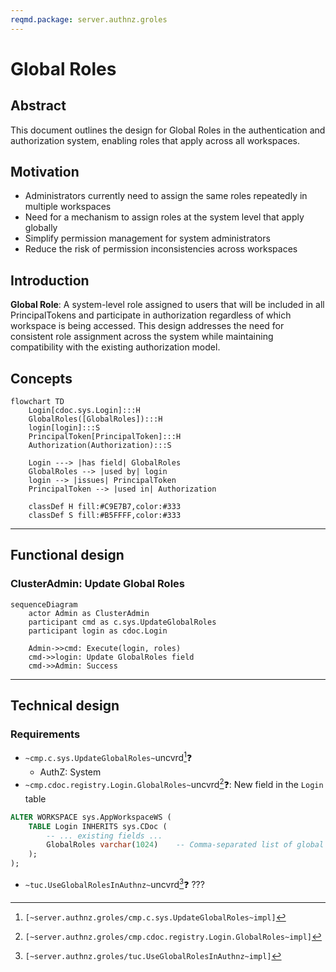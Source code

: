 ```yaml
---
reqmd.package: server.authnz.groles
---
```


# Global Roles

## Abstract

This document outlines the design for Global Roles in the authentication and authorization system, enabling roles that apply across all workspaces.

## Motivation

- Administrators currently need to assign the same roles repeatedly in multiple workspaces
- Need for a mechanism to assign roles at the system level that apply globally
- Simplify permission management for system administrators
- Reduce the risk of permission inconsistencies across workspaces

## Introduction

**Global Role**: A system-level role assigned to users that will be included in all PrincipalTokens and participate in authorization regardless of which workspace is being accessed. This design addresses the need for consistent role assignment across the system while maintaining compatibility with the existing authorization model.

## Concepts

```mermaid
flowchart TD
    Login[cdoc.sys.Login]:::H
    GlobalRoles([GlobalRoles]):::H
    login[login]:::S
    PrincipalToken[PrincipalToken]:::H
    Authorization(Authorization):::S
    
    Login ---> |has field| GlobalRoles
    GlobalRoles --> |used by| login
    login --> |issues| PrincipalToken
    PrincipalToken --> |used in| Authorization
    
    classDef H fill:#C9E7B7,color:#333
    classDef S fill:#B5FFFF,color:#333
```

---

## Functional design

### ClusterAdmin: Update Global Roles

```mermaid
sequenceDiagram
    actor Admin as ClusterAdmin
    participant cmd as c.sys.UpdateGlobalRoles
    participant login as cdoc.Login
    
    Admin->>cmd: Execute(login, roles)
    cmd->>login: Update GlobalRoles field
    cmd->>Admin: Success
```
---

## Technical design

### Requirements

- `~cmp.c.sys.UpdateGlobalRoles~`uncvrd[^1]❓
  - AuthZ: System
- `~cmp.cdoc.registry.Login.GlobalRoles~`uncvrd[^2]❓: New field in the `Login` table

```sql
ALTER WORKSPACE sys.AppWorkspaceWS (
    TABLE Login INHERITS sys.CDoc (
        -- ... existing fields ...
        GlobalRoles varchar(1024)    -- Comma-separated list of global roles
    );
);
```

- `~tuc.UseGlobalRolesInAuthnz~`uncvrd[^3]❓
???

[^1]: `[~server.authnz.groles/cmp.c.sys.UpdateGlobalRoles~impl]`

[^2]: `[~server.authnz.groles/cmp.cdoc.registry.Login.GlobalRoles~impl]`
[^3]: `[~server.authnz.groles/tuc.UseGlobalRolesInAuthnz~impl]`
